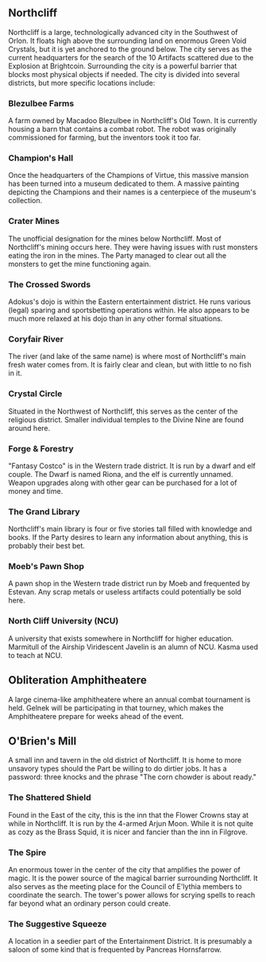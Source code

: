## Northcliff 

Northcliff is a large, technologically advanced city in the Southwest of Orlon. It floats high above the surrounding land on enormous Green Void Crystals, but it is yet anchored to the ground below. The city serves as the current headquarters for the search of the 10 Artifacts scattered due to the Explosion at Brightcoin. Surrounding the city is a powerful barrier that blocks most physical objects if needed. The city is divided into several districts, but more specific locations include:

### Blezulbee Farms 

A farm owned by Macadoo Blezulbee in Northcliff's Old Town. It is currently housing a barn that contains a combat robot. The robot was originally commissioned for farming, but the inventors took it too far.

### Champion's Hall 

Once the headquarters of the Champions of Virtue, this massive mansion has been turned into a museum dedicated to them. A massive painting depicting the Champions and their names is a centerpiece of the museum's collection.

### Crater Mines

The unofficial designation for the mines below Northcliff. Most of Northcliff's mining occurs here. They were having issues with rust monsters eating the iron in the mines. The Party managed to clear out all the monsters to get the mine functioning again.

### The Crossed Swords 

Adokus's dojo is within the Eastern entertainment district. He runs various (legal) sparing and sportsbetting operations within. He also appears to be much more relaxed at his dojo than in any other formal situations.

### Coryfair River

The river (and lake of the same name) is where most of Northcliff's main fresh water comes from. It is fairly clear and clean, but with little to no fish in it.

### Crystal Circle

Situated in the Northwest of Northcliff, this serves as the center of the religious district. Smaller individual temples to the Divine Nine are found around here.

### Forge & Forestry

"Fantasy Costco" is in the Western trade district. It is run by a dwarf and elf couple. The Dwarf is named Riona, and the elf is currently unnamed. Weapon upgrades along with other gear can be purchased for a lot of money and time.

### The Grand Library

Northcliff's main library is four or five stories tall filled with knowledge and books. If the Party desires to learn any information about anything, this is probably their best bet.

### Moeb's Pawn Shop

A pawn shop in the Western trade district run by Moeb and frequented by Estevan. Any scrap metals or useless artifacts could potentially be sold here. 

### North Cliff University (NCU)

A university that exists somewhere in Northcliff for higher education. Marmitull of the Airship Viridescent Javelin is an alumn of NCU. Kasma used to teach at NCU.

## Obliteration Amphitheatere 

A large cinema-like amphitheatere where an annual combat tournament is held. Gelnek will be participating in that tourney, which makes the Amphitheatere prepare for weeks ahead of the event.

## O'Brien's Mill

A small inn and tavern in the old district of Northcliff. It is home to more unsavory types should the Part be willing to do dirtier jobs. It has a password: three knocks and the phrase "The corn chowder is about ready."

### The Shattered Shield 

Found in the East of the city, this is the inn that the Flower Crowns stay at while in Northcliff. It is run by the 4-armed Arjun Moon. While it is not quite as cozy as the Brass Squid, it is nicer and fancier than the inn in Filgrove.

### The Spire 

An enormous tower in the center of the city that amplifies the power of magic. It is the power source of the magical barrier surrounding Northcliff. It also serves as the meeting place for the Council of E'lythia members to coordinate the search. The tower's power allows for scrying spells to reach far beyond what an ordinary person could create.

### The Suggestive Squeeze 

A location in a seedier part of the Entertainment District. It is presumably a saloon of some kind that is frequented by Pancreas Hornsfarrow.

